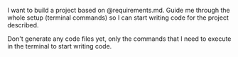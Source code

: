 I want to build a project based on @requirements.md. Guide me through the whole setup (terminal commands) so I can start writing code for the project described.

Don't generate any code files yet, only the commands that I need to execute in the terminal to start writing code.